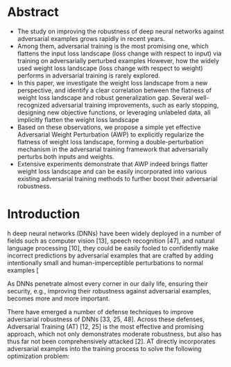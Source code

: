 # Abstract

* The study on improving the robustness of deep neural networks against adversarial examples grows rapidly in recent years.
* Among them, adversarial training
is the most promising one, which flattens the input loss landscape (loss change
with respect to input) via training on adversarially perturbed examples
However,
how the widely used weight loss landscape (loss change with respect to weight)
performs in adversarial training is rarely explored. 
* In this paper, we investigate the weight loss landscape from a new perspective, and identify a clear correlation
between the flatness of weight loss landscape and robust generalization gap. Several well-recognized adversarial training improvements, such as early stopping,
designing new objective functions, or leveraging unlabeled data, all implicitly
flatten the weight loss landscape
* Based on these observations, we propose a simple
yet effective Adversarial Weight Perturbation (AWP) to explicitly regularize the
flatness of weight loss landscape, forming a double-perturbation mechanism in the
adversarial training framework that adversarially perturbs both inputs and weights.
* Extensive experiments demonstrate that AWP indeed brings flatter weight loss
landscape and can be easily incorporated into various existing adversarial training
methods to further boost their adversarial robustness.

# Introduction

h deep neural networks (DNNs) have been widely deployed in a number of fields such as
computer vision [13], speech recognition [47], and natural language processing [10], they could be
easily fooled to confidently make incorrect predictions by adversarial examples that are crafted by
adding intentionally small and human-imperceptible perturbations to normal examples [

As DNNs penetrate almost every corner in our daily life, ensuring their security, e.g., improving their
robustness against adversarial examples, becomes more and more important.

There have emerged a number of defense techniques to improve adversarial robustness of DNNs
[33, 25, 48]. Across these defenses, Adversarial Training (AT) [12, 25] is the most effective and
promising approach, which not only demonstrates moderate robustness, but also has thus far not been
comprehensively attacked [2]. AT directly incorporates adversarial examples into the training process
to solve the following optimization problem:

